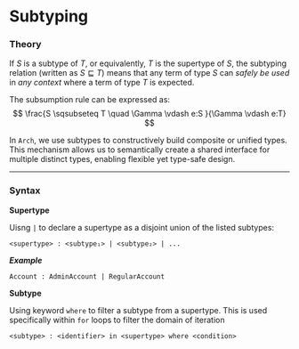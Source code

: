 # Subtyping

### Theory

If $S$ is a subtype of $T$, or equivalently, $T$ is the supertype of $S$, the subtyping relation (written as $S \sqsubseteq T$) means that any term of type $S$ can *safely be used* in *any context* where a term of type $T$ is expected.

The subsumption rule can be expressed as:
$$
\frac{S \sqsubseteq T \quad \Gamma \vdash e:S }{\Gamma \vdash e:T}
$$

In `Arch`, we use subtypes to constructively build composite or unified types. This mechanism allows us to semantically create a shared interface for multiple distinct types, enabling flexible yet type-safe design.

---

### Syntax

**Supertype**

Uisng `|` to declare a supertype as a disjoint union of the listed subtypes:

```
<supertype> : <subtype₁> | <subtype₂> | ...
```

***Example***

```
Account : AdminAccount | RegularAccount
```



**Subtype**

Using keyword `where` to filter a subtype from a supertype. This is used specifically within `for` loops to filter the domain of iteration

```
<subtype> : <identifier> in <supertype> where <condition>
```

